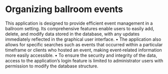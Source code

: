 # Organizing ballroom events
 This application is designed to provide efficient event management in a ballroom setting. Its comprehensive features enable users to easily add, delete, and modify data stored in the database, with any updates immediately reflected in the graphical user interface. • The application also allows for specific searches such as events that occurred within a particular timeframe or clients who hosted an event, making event‑related information more easily accessible. • To ensure the security and integrity of the data, access to the application’s login feature is limited to administrator users with permission to modify the database structure.
